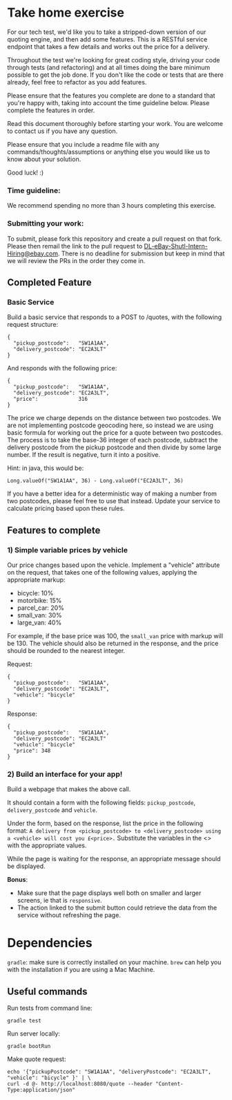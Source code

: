 # Take home exercise

For our tech test, we'd like you to take a stripped-down version of our quoting engine, and then add some features. This is a RESTful service endpoint that takes a few details and works out the price for a delivery.

Throughout the test we're looking for great coding style, driving your code through tests (and refactoring) and at all times doing the bare minimum possible to get the job done. If you don't like the code or tests that are there already, feel free to refactor as you add features.

Please ensure that the features you complete are done to a standard that you're happy with, taking into account the time guideline below. Please complete the features in order.

Read this document thoroughly before starting your work. You are welcome to contact us if you have any question.

Please ensure that you include a readme file with any commands/thoughts/assumptions or anything else you would like us to know about your solution.

Good luck! :)

### Time guideline:

We recommend spending no more than 3 hours completing this exercise.

### Submitting your work:

To submit, please fork this repository and create a pull request on that fork. Please then remail the link to the pull request to 
DL-eBay-Shutl-Intern-Hiring@ebay.com. There is no deadline for submission but keep in mind that we will review the PRs in the order they come in.

## Completed Feature

### Basic Service

Build a basic service that responds to a POST to /quotes, with the following request structure:

```
{
  "pickup_postcode":   "SW1A1AA",
  "delivery_postcode": "EC2A3LT"
}
```
And responds with the following price:
```
{
  "pickup_postcode":   "SW1A1AA",
  "delivery_postcode": "EC2A3LT",
  "price":             316
}
```

The price we charge depends on the distance between two postcodes. We are not implementing postcode geocoding here, so instead we are using basic formula for working out the price for a quote between two postcodes. The process is to take the base-36 integer of each postcode, subtract the delivery postcode from the pickup postcode and then divide by some large number. If the result is negative, turn it into a positive.

Hint: in java, this would be:

`Long.valueOf("SW1A1AA", 36) - Long.valueOf("EC2A3LT", 36)`

If you have a better idea for a deterministic way of making a number from two postcodes, please feel free to use that instead. Update your service to calculate pricing based upon these rules.

## Features to complete

### 1) Simple variable prices by vehicle

Our price changes based upon the vehicle. Implement a "vehicle" attribute on the request, that takes one of the following values, applying the appropriate markup:

* bicycle: 10%
* motorbike: 15%
* parcel_car: 20%
* small_van: 30%
* large_van: 40%

For example, if the base price was 100, the `small_van` price with markup will be 130.
The vehicle should also be returned in the response, and the price should be rounded to the nearest integer.

Request:
```
{
  "pickup_postcode":   "SW1A1AA",
  "delivery_postcode": "EC2A3LT",
  "vehicle": "bicycle"
}
```
Response:
```
{
  "pickup_postcode":   "SW1A1AA",
  "delivery_postcode": "EC2A3LT"
  "vehicle": "bicycle"
  "price": 348
}
```

### 2) Build an interface for your app!

Build a webpage that makes the above call.

It should contain a form with the following fields:
`pickup_postcode`, `delivery_postcode` and `vehicle`.

Under the form, based on the response, list the price in the following format:
`A delivery from <pickup_postcode> to <delivery_postcode> using a <vehicle> will cost you £<price>.`
Substitute the variables in the <> with the appropriate values.

While the page is waiting for the response, an appropriate message should be displayed.

**Bonus**:
- Make sure that the page displays well both on smaller and larger screens, ie that is `responsive`.
- The action linked to the submit button could retrieve the data from the service without refreshing the page.

# Dependencies

`gradle`: make sure is correctly installed on your machine. `brew` can help you with the installation if you are using a Mac Machine.

## Useful commands

Run tests from command line:
```
gradle test
```

Run server locally:
```
gradle bootRun
```

Make quote request:
```
echo '{"pickupPostcode": "SW1A1AA", "deliveryPostcode": "EC2A3LT", "vehicle": "bicycle" }' | \
curl -d @- http://localhost:8080/quote --header "Content-Type:application/json"
```
